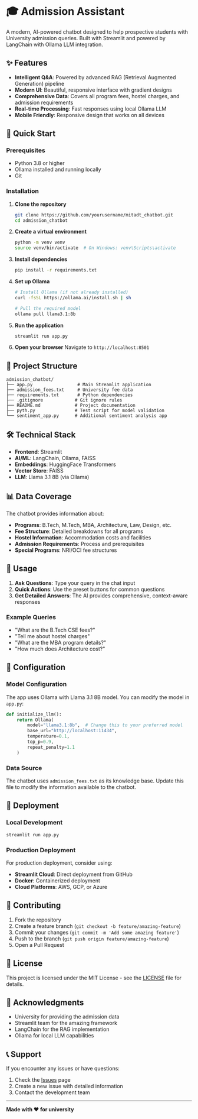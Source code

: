 # 🎓 Admission Assistant

A modern, AI-powered chatbot designed to help prospective students with University admission queries. Built with Streamlit and powered by LangChain with Ollama LLM integration.

## ✨ Features

- **Intelligent Q&A**: Powered by advanced RAG (Retrieval Augmented Generation) pipeline
- **Modern UI**: Beautiful, responsive interface with gradient designs
- **Comprehensive Data**: Covers all program fees, hostel charges, and admission requirements
- **Real-time Processing**: Fast responses using local Ollama LLM
- **Mobile Friendly**: Responsive design that works on all devices

## 🚀 Quick Start

### Prerequisites

- Python 3.8 or higher
- Ollama installed and running locally
- Git

### Installation

1. **Clone the repository**
   ```bash
   git clone https://github.com/yourusername/mitadt_chatbot.git
   cd admission_chatbot
   ```

2. **Create a virtual environment**
   ```bash
   python -m venv venv
   source venv/bin/activate  # On Windows: venv\Scripts\activate
   ```

3. **Install dependencies**
   ```bash
   pip install -r requirements.txt
   ```

4. **Set up Ollama**
   ```bash
   # Install Ollama (if not already installed)
   curl -fsSL https://ollama.ai/install.sh | sh
   
   # Pull the required model
   ollama pull llama3.1:8b
   ```

5. **Run the application**
   ```bash
   streamlit run app.py
   ```

6. **Open your browser**
   Navigate to `http://localhost:8501`

## 📁 Project Structure

```
admission_chatbot/
├── app.py                 # Main Streamlit application
├── admission_fees.txt     # University fee data
├── requirements.txt       # Python dependencies
├── .gitignore            # Git ignore rules
├── README.md             # Project documentation
├── pyth.py               # Test script for model validation
└── sentiment_app.py      # Additional sentiment analysis app
```

## 🛠️ Technical Stack

- **Frontend**: Streamlit
- **AI/ML**: LangChain, Ollama, FAISS
- **Embeddings**: HuggingFace Transformers
- **Vector Store**: FAISS
- **LLM**: Llama 3.1 8B (via Ollama)

## 📊 Data Coverage

The chatbot provides information about:

- **Programs**: B.Tech, M.Tech, MBA, Architecture, Law, Design, etc.
- **Fee Structure**: Detailed breakdowns for all programs
- **Hostel Information**: Accommodation costs and facilities
- **Admission Requirements**: Process and prerequisites
- **Special Programs**: NRI/OCI fee structures

## 🎯 Usage

1. **Ask Questions**: Type your query in the chat input
2. **Quick Actions**: Use the preset buttons for common questions
3. **Get Detailed Answers**: The AI provides comprehensive, context-aware responses

### Example Queries

- "What are the B.Tech CSE fees?"
- "Tell me about hostel charges"
- "What are the MBA program details?"
- "How much does Architecture cost?"

## 🔧 Configuration

### Model Configuration

The app uses Ollama with Llama 3.1 8B model. You can modify the model in `app.py`:

```python
def initialize_llm():
    return Ollama(
        model="llama3.1:8b",  # Change this to your preferred model
        base_url="http://localhost:11434",
        temperature=0.1,
        top_p=0.9,
        repeat_penalty=1.1
    )
```

### Data Source

The chatbot uses `admission_fees.txt` as its knowledge base. Update this file to modify the information available to the chatbot.

## 🚀 Deployment

### Local Development
```bash
streamlit run app.py
```

### Production Deployment

For production deployment, consider using:
- **Streamlit Cloud**: Direct deployment from GitHub
- **Docker**: Containerized deployment
- **Cloud Platforms**: AWS, GCP, or Azure

## 🤝 Contributing

1. Fork the repository
2. Create a feature branch (`git checkout -b feature/amazing-feature`)
3. Commit your changes (`git commit -m 'Add some amazing feature'`)
4. Push to the branch (`git push origin feature/amazing-feature`)
5. Open a Pull Request

## 📝 License

This project is licensed under the MIT License - see the [LICENSE](LICENSE) file for details.

## 🙏 Acknowledgments

- University for providing the admission data
- Streamlit team for the amazing framework
- LangChain for the RAG implementation
- Ollama for local LLM capabilities

## 📞 Support

If you encounter any issues or have questions:

1. Check the [Issues](https://github.com/yourusername/mitadt_chatbot/issues) page
2. Create a new issue with detailed information
3. Contact the development team

---

**Made with ❤️ for university**
